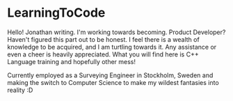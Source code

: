 # LearningToCode
Hello! 
Jonathan writing. I'm working towards becoming. Product Developer? Haven't figured this part out to be honest. 
I feel there is a wealth of knowledge to be acquired, and I am turtling towards it. Any assistance or even a cheer is heavily appreciated. 
What you will find here is C++ Language training and hopefully other mess! 

Currently employed as a Surveying Engineer in Stockholm, Sweden and making the switch to Computer Science to make my wildest fantasies into reality :D
